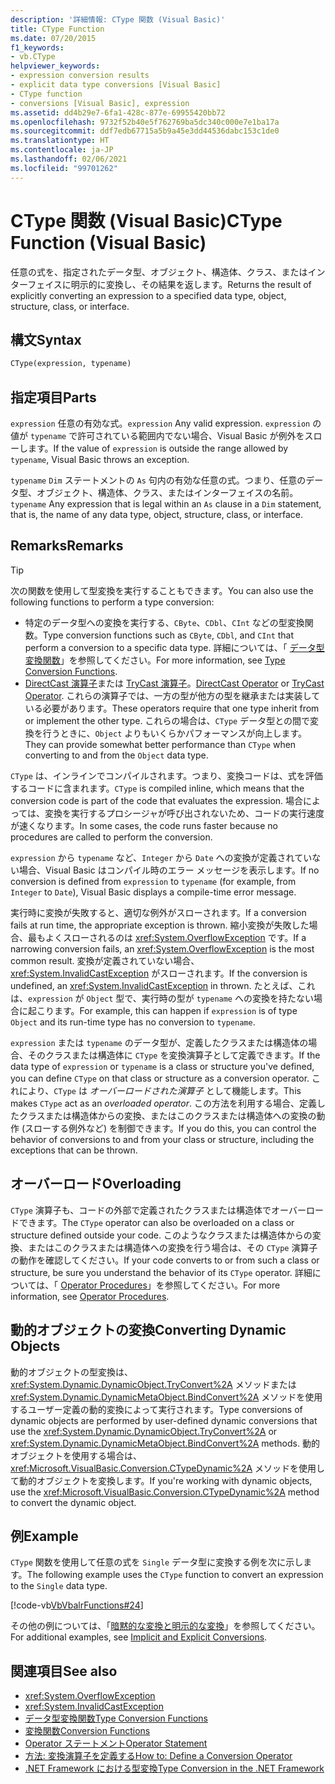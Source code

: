 ```yaml
---
description: '詳細情報: CType 関数 (Visual Basic)'
title: CType Function
ms.date: 07/20/2015
f1_keywords:
- vb.CType
helpviewer_keywords:
- expression conversion results
- explicit data type conversions [Visual Basic]
- CType function
- conversions [Visual Basic], expression
ms.assetid: dd4b29e7-6fa1-428c-877e-69955420bb72
ms.openlocfilehash: 9732f52b40e5f762769ba5dc340c000e7e1ba17a
ms.sourcegitcommit: ddf7edb67715a5b9a45e3dd44536dabc153c1de0
ms.translationtype: HT
ms.contentlocale: ja-JP
ms.lasthandoff: 02/06/2021
ms.locfileid: "99701262"
---
```

# <a name="ctype-function-visual-basic"></a><span data-ttu-id="55649-103">CType 関数 (Visual Basic)</span><span class="sxs-lookup"><span data-stu-id="55649-103">CType Function (Visual Basic)</span></span>

<span data-ttu-id="55649-104">任意の式を、指定されたデータ型、オブジェクト、構造体、クラス、またはインターフェイスに明示的に変換し、その結果を返します。</span><span class="sxs-lookup"><span data-stu-id="55649-104">Returns the result of explicitly converting an expression to a specified data type, object, structure, class, or interface.</span></span>

## <a name="syntax"></a><span data-ttu-id="55649-105">構文</span><span class="sxs-lookup"><span data-stu-id="55649-105">Syntax</span></span>

```vb
CType(expression, typename)
```

## <a name="parts"></a><span data-ttu-id="55649-106">指定項目</span><span class="sxs-lookup"><span data-stu-id="55649-106">Parts</span></span>

<span data-ttu-id="55649-107">`expression` 任意の有効な式。</span><span class="sxs-lookup"><span data-stu-id="55649-107">`expression` Any valid expression.</span></span> <span data-ttu-id="55649-108">`expression` の値が `typename` で許可されている範囲内でない場合、Visual Basic が例外をスローします。</span><span class="sxs-lookup"><span data-stu-id="55649-108">If the value of `expression` is outside the range allowed by `typename`, Visual Basic throws an exception.</span></span>

<span data-ttu-id="55649-109">`typename` `Dim` ステートメントの `As` 句内の有効な任意の式。つまり、任意のデータ型、オブジェクト、構造体、クラス、またはインターフェイスの名前。</span><span class="sxs-lookup"><span data-stu-id="55649-109">`typename` Any expression that is legal within an `As` clause in a `Dim` statement, that is, the name of any data type, object, structure, class, or interface.</span></span>

## <a name="remarks"></a><span data-ttu-id="55649-110">Remarks</span><span class="sxs-lookup"><span data-stu-id="55649-110">Remarks</span></span>

> [!TIP]
> <span data-ttu-id="55649-111">次の関数を使用して型変換を実行することもできます。</span><span class="sxs-lookup"><span data-stu-id="55649-111">You can also use the following functions to perform a type conversion:</span></span>
>
> - <span data-ttu-id="55649-112">特定のデータ型への変換を実行する、`CByte`、`CDbl`、`CInt` などの型変換関数。</span><span class="sxs-lookup"><span data-stu-id="55649-112">Type conversion functions such as `CByte`, `CDbl`, and `CInt` that perform a conversion to a specific data type.</span></span> <span data-ttu-id="55649-113">詳細については、「 [データ型変換関数](type-conversion-functions.md)」を参照してください。</span><span class="sxs-lookup"><span data-stu-id="55649-113">For more information, see [Type Conversion Functions](type-conversion-functions.md).</span></span>
> - <span data-ttu-id="55649-114">[DirectCast 演算子](../operators/directcast-operator.md)または [TryCast 演算子](../operators/trycast-operator.md)。</span><span class="sxs-lookup"><span data-stu-id="55649-114">[DirectCast Operator](../operators/directcast-operator.md) or [TryCast Operator](../operators/trycast-operator.md).</span></span> <span data-ttu-id="55649-115">これらの演算子では、一方の型が他方の型を継承または実装している必要があります。</span><span class="sxs-lookup"><span data-stu-id="55649-115">These operators require that one type inherit from or implement the other type.</span></span> <span data-ttu-id="55649-116">これらの場合は、`CType` データ型との間で変換を行うときに、`Object` よりもいくらかパフォーマンスが向上します。</span><span class="sxs-lookup"><span data-stu-id="55649-116">They can provide somewhat better performance than `CType` when converting to and from the `Object` data type.</span></span>

<span data-ttu-id="55649-117">`CType` は、インラインでコンパイルされます。つまり、変換コードは、式を評価するコードに含まれます。</span><span class="sxs-lookup"><span data-stu-id="55649-117">`CType` is compiled inline, which means that the conversion code is part of the code that evaluates the expression.</span></span> <span data-ttu-id="55649-118">場合によっては、変換を実行するプロシージャが呼び出されないため、コードの実行速度が速くなります。</span><span class="sxs-lookup"><span data-stu-id="55649-118">In some cases, the code runs faster because no procedures are called to perform the conversion.</span></span>

<span data-ttu-id="55649-119">`expression` から `typename` など、`Integer` から `Date` への変換が定義されていない場合、Visual Basic はコンパイル時のエラー メッセージを表示します。</span><span class="sxs-lookup"><span data-stu-id="55649-119">If no conversion is defined from `expression` to `typename` (for example, from `Integer` to `Date`), Visual Basic displays a compile-time error message.</span></span>

<span data-ttu-id="55649-120">実行時に変換が失敗すると、適切な例外がスローされます。</span><span class="sxs-lookup"><span data-stu-id="55649-120">If a conversion fails at run time, the appropriate exception is thrown.</span></span> <span data-ttu-id="55649-121">縮小変換が失敗した場合、最もよくスローされるのは <xref:System.OverflowException> です。</span><span class="sxs-lookup"><span data-stu-id="55649-121">If a narrowing conversion fails, an <xref:System.OverflowException> is the most common result.</span></span> <span data-ttu-id="55649-122">変換が定義されていない場合、<xref:System.InvalidCastException> がスローされます。</span><span class="sxs-lookup"><span data-stu-id="55649-122">If the conversion is undefined, an <xref:System.InvalidCastException> in thrown.</span></span> <span data-ttu-id="55649-123">たとえば、これは、`expression` が `Object` 型で、実行時の型が `typename` への変換を持たない場合に起こります。</span><span class="sxs-lookup"><span data-stu-id="55649-123">For example, this can happen  if `expression` is of type `Object` and its run-time type has no conversion to `typename`.</span></span>

<span data-ttu-id="55649-124">`expression` または `typename` のデータ型が、定義したクラスまたは構造体の場合、そのクラスまたは構造体に `CType` を変換演算子として定義できます。</span><span class="sxs-lookup"><span data-stu-id="55649-124">If the data type of `expression` or `typename` is a class or structure you've defined, you can define `CType` on that class or structure as a conversion operator.</span></span> <span data-ttu-id="55649-125">これにより、`CType` は *オーバーロードされた演算子* として機能します。</span><span class="sxs-lookup"><span data-stu-id="55649-125">This makes `CType` act as an *overloaded operator*.</span></span> <span data-ttu-id="55649-126">この方法を利用する場合、定義したクラスまたは構造体からの変換、またはこのクラスまたは構造体への変換の動作 (スローする例外など) を制御できます。</span><span class="sxs-lookup"><span data-stu-id="55649-126">If you do this, you can control the behavior of conversions to and from your class or structure, including the exceptions that can be thrown.</span></span>

## <a name="overloading"></a><span data-ttu-id="55649-127">オーバーロード</span><span class="sxs-lookup"><span data-stu-id="55649-127">Overloading</span></span>

<span data-ttu-id="55649-128">`CType` 演算子も、コードの外部で定義されたクラスまたは構造体でオーバーロードできます。</span><span class="sxs-lookup"><span data-stu-id="55649-128">The `CType` operator can also be overloaded on a class or structure defined outside your code.</span></span> <span data-ttu-id="55649-129">このようなクラスまたは構造体からの変換、またはこのクラスまたは構造体への変換を行う場合は、その `CType` 演算子の動作を確認してください。</span><span class="sxs-lookup"><span data-stu-id="55649-129">If your code converts to or from such a class or structure, be sure you understand the behavior of its `CType` operator.</span></span> <span data-ttu-id="55649-130">詳細については、「 [Operator Procedures](../../programming-guide/language-features/procedures/operator-procedures.md)」を参照してください。</span><span class="sxs-lookup"><span data-stu-id="55649-130">For more information, see [Operator Procedures](../../programming-guide/language-features/procedures/operator-procedures.md).</span></span>

## <a name="converting-dynamic-objects"></a><span data-ttu-id="55649-131">動的オブジェクトの変換</span><span class="sxs-lookup"><span data-stu-id="55649-131">Converting Dynamic Objects</span></span>

<span data-ttu-id="55649-132">動的オブジェクトの型変換は、<xref:System.Dynamic.DynamicObject.TryConvert%2A> メソッドまたは <xref:System.Dynamic.DynamicMetaObject.BindConvert%2A> メソッドを使用するユーザー定義の動的変換によって実行されます。</span><span class="sxs-lookup"><span data-stu-id="55649-132">Type conversions of dynamic objects are performed by user-defined dynamic conversions that use the <xref:System.Dynamic.DynamicObject.TryConvert%2A> or <xref:System.Dynamic.DynamicMetaObject.BindConvert%2A> methods.</span></span> <span data-ttu-id="55649-133">動的オブジェクトを使用する場合は、<xref:Microsoft.VisualBasic.Conversion.CTypeDynamic%2A> メソッドを使用して動的オブジェクトを変換します。</span><span class="sxs-lookup"><span data-stu-id="55649-133">If you're working with dynamic objects, use the <xref:Microsoft.VisualBasic.Conversion.CTypeDynamic%2A> method to convert the dynamic object.</span></span>

## <a name="example"></a><span data-ttu-id="55649-134">例</span><span class="sxs-lookup"><span data-stu-id="55649-134">Example</span></span>

<span data-ttu-id="55649-135">`CType` 関数を使用して任意の式を `Single` データ型に変換する例を次に示します。</span><span class="sxs-lookup"><span data-stu-id="55649-135">The following example uses the `CType` function to convert an expression to the `Single` data type.</span></span>

[!code-vb[VbVbalrFunctions#24](~/samples/snippets/visualbasic/VS_Snippets_VBCSharp/VbVbalrFunctions/VB/Class1.vb#24)]

<span data-ttu-id="55649-136">その他の例については、「[暗黙的な変換と明示的な変換](../../programming-guide/language-features/data-types/implicit-and-explicit-conversions.md)」を参照してください。</span><span class="sxs-lookup"><span data-stu-id="55649-136">For additional examples, see [Implicit and Explicit Conversions](../../programming-guide/language-features/data-types/implicit-and-explicit-conversions.md).</span></span>

## <a name="see-also"></a><span data-ttu-id="55649-137">関連項目</span><span class="sxs-lookup"><span data-stu-id="55649-137">See also</span></span>

- <xref:System.OverflowException>
- <xref:System.InvalidCastException>
- [<span data-ttu-id="55649-138">データ型変換関数</span><span class="sxs-lookup"><span data-stu-id="55649-138">Type Conversion Functions</span></span>](type-conversion-functions.md)
- [<span data-ttu-id="55649-139">変換関数</span><span class="sxs-lookup"><span data-stu-id="55649-139">Conversion Functions</span></span>](conversion-functions.md)
- [<span data-ttu-id="55649-140">Operator ステートメント</span><span class="sxs-lookup"><span data-stu-id="55649-140">Operator Statement</span></span>](../statements/operator-statement.md)
- [<span data-ttu-id="55649-141">方法: 変換演算子を定義する</span><span class="sxs-lookup"><span data-stu-id="55649-141">How to: Define a Conversion Operator</span></span>](../../programming-guide/language-features/procedures/how-to-define-a-conversion-operator.md)
- [<span data-ttu-id="55649-142">.NET Framework における型変換</span><span class="sxs-lookup"><span data-stu-id="55649-142">Type Conversion in the .NET Framework</span></span>](../../../standard/base-types/type-conversion.md)
